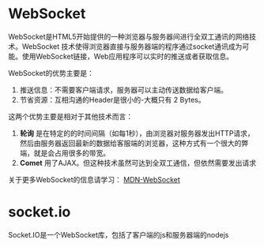 # WebSocket

WebSocket是HTML5开始提供的一种浏览器与服务器间进行全双工通讯的网络技术。WebSocket 技术使得浏览器直接与服务器端的程序通过socket通讯成为可能。使用WebSocket链接，Web应用程序可以实时的推送或者获取信息。

WebSocket的优势主要是：   
1. 推送信息：不需要客户端请求，服务器可以主动传送数据给客户端。     
2. 节省资源：互相沟通的Header是很小的-大概只有 2 Bytes。    

这两个优势主要是相对于其他技术而言：   
1. **轮询** 是在特定的的时间间隔（如每1秒），由浏览器对服务器发出HTTP请求，然后由服务器返回最新的数据给客服端的浏览器，这种方式有一个很大的弊端，就是会占用很多的带宽。
2. **Comet** 用了AJAX。但这种技术虽然可达到全双工通信，但依然需要发出请求

关于更多WebSocket的信息请学习：        [MDN-WebSocket](https://developer.mozilla.org/zh-CN/docs/WebSockets)

# socket.io

Socket.IO是一个WebSocket库，包括了客户端的js和服务器端的nodejs    
